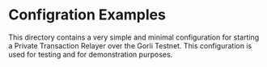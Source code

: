 # Configration Examples

This directory contains a very simple and minimal configuration for starting a Private Transaction Relayer over the Gorli Testnet. This configuration is used for testing and for demonstration purposes.

